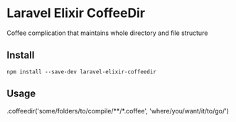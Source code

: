 Laravel Elixir CoffeeDir
=========================

Coffee complication that maintains whole directory and file structure


## Install

```
npm install --save-dev laravel-elixir-coffeedir
```

## Usage

.coffeedir('some/folders/to/compile/**/*.coffee', 'where/you/want/it/to/go/')
